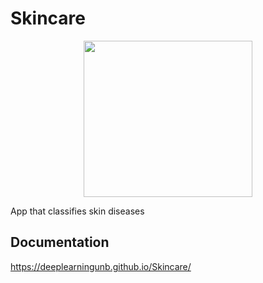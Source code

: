 # Skincare

<p align="center">
  <img width="270" height="250" src="https://github.com/deeplearningunb/Skincare/blob/master/docs/assets/img/skincare-logo.png">
</p>

App that classifies skin diseases

## Documentation
https://deeplearningunb.github.io/Skincare/
